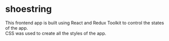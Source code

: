 # shoestring

This frontend app is built using React and Redux Toolkit to control the states of the app.  
CSS was used to create all the styles of the app.

